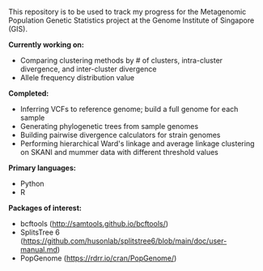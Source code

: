 This repository is to be used to track my progress for the Metagenomic Population Genetic Statistics project at the Genome Institute of Singapore (GIS).

<b>Currently working on:</b>
- Comparing clustering methods by # of clusters, intra-cluster divergence, and inter-cluster divergence
- Allele frequency distribution value

<b>Completed:</b>
- Inferring VCFs to reference genome; build a full genome for each sample
- Generating phylogenetic trees from sample genomes
- Building pairwise divergence calculators for strain genomes
- Performing hierarchical Ward's linkage and average linkage clustering on SKANI and mummer data with different threshold values

<b>Primary languages:</b>
- Python
- R

<b>Packages of interest:</b>
- bcftools (http://samtools.github.io/bcftools/)
- SplitsTree 6 (https://github.com/husonlab/splitstree6/blob/main/doc/user-manual.md)
- PopGenome (https://rdrr.io/cran/PopGenome/)
